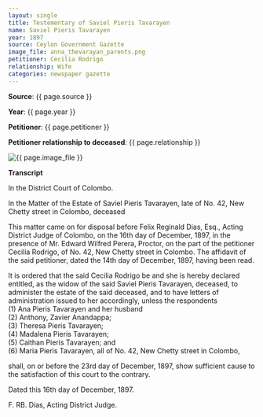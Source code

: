 ```yaml
---
layout: single
title: Testementary of Saviel Pieris Tavarayen
name: Saviel Pieris Tavarayen
year: 1897
source: Ceylon Government Gazette
image_file: anna_thevarayan_parents.png
petitioner: Cecilia Rodrigo
relationship: Wife
categories: newspaper gazette
---
```




  **Source**: {{ page.source }}

  **Year**: {{ page.year }}

  **Petitioner**: {{ page.petitioner }}

  **Petitioner relationship to deceased**: {{ page.relationship }} 

 <img src="{{ site.baseurl }}/assets/images/gazette/{{ page.image_file }}" alt="{{ page.image_file }}">

 **Transcript** 

In the District Court of Colombo.

In the Matter of the Estate of Saviel Pieris Tavarayen, late of No. 42, New Chetty street in Colombo, deceased

This matter came on for disposal before Felix Reginald Dias, Esq., Acting District Judge of Colombo, on the 16th day of December, 1897, in the presence of Mr. Edward Wilfred Perera, Proctor, on the part of the petitioner Cecilia Rodrigo, of No. 42, New Chetty street in Colombo. The affidavit of the said petitioner, dated the 14th day of December, 1897, having been read.

It is ordered that the said Cecilia Rodrigo be and she is hereby declared entitled, as the widow of the said Saviel Pieris Tavarayen, deceased, to administer the estate of the said deceased, and to have letters of administration issued to her accordingly, unless the respondents <br />
(1) Ana Pieris Tavarayen and her husband <br />
(2) Anthony, Zavier Anandappa; <br />
(3) Theresa Pieris Tavarayen; <br />
(4) Madalena Pieris Tavarayen; <br />
(5) Caithan Pieris Tavarayen; and <br />
(6) Maria Pieris Tavarayen, all of No. 42, New Chetty street in Colombo, <br />

shall, on or before the 23rd day of December, 1897, show sufficient cause to the satisfaction of this court to the contrary.

Dated this 16th day of December, 1897.

F. RB. Dias,
Acting District Judge.